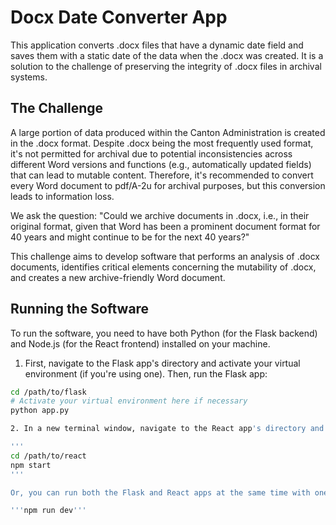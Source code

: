 # Docx Date Converter App

This application converts .docx files that have a dynamic date field and saves them with a static date of the data when the .docx was created. It is a solution to the challenge of preserving the integrity of .docx files in archival systems.

## The Challenge

A large portion of data produced within the Canton Administration is created in the .docx format. Despite .docx being the most frequently used format, it's not permitted for archival due to potential inconsistencies across different Word versions and functions (e.g., automatically updated fields) that can lead to mutable content. Therefore, it's recommended to convert every Word document to pdf/A-2u for archival purposes, but this conversion leads to information loss.

We ask the question: "Could we archive documents in .docx, i.e., in their original format, given that Word has been a prominent document format for 40 years and might continue to be for the next 40 years?"

This challenge aims to develop software that performs an analysis of .docx documents, identifies critical elements concerning the mutability of .docx, and creates a new archive-friendly Word document.

## Running the Software

To run the software, you need to have both Python (for the Flask backend) and Node.js (for the React frontend) installed on your machine.

1. First, navigate to the Flask app's directory and activate your virtual environment (if you're using one). Then, run the Flask app:

```bash
cd /path/to/flask
# Activate your virtual environment here if necessary
python app.py

2. In a new terminal window, navigate to the React app's directory and start the React app:

''' 
cd /path/to/react
npm start
'''

Or, you can run both the Flask and React apps at the same time with one command:

'''npm run dev'''

